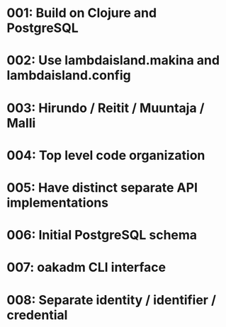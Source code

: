 # 001: Build on Clojure and PostgreSQL

# 002: Use lambdaisland.makina and lambdaisland.config

# 003: Hirundo / Reitit / Muuntaja / Malli

# 004: Top level code organization

# 005: Have distinct separate API implementations

# 006: Initial PostgreSQL schema

# 007: oakadm CLI interface

# 008: Separate identity / identifier / credential
